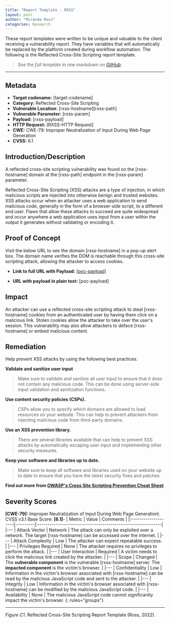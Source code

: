 ```yaml
---
title: "Report Template - RXSS"
layout: post
author: "Miranda Ross"
categories: Research
---
```


These report templates were written to be unique and valuable to the client receiving a vulnerability report. 
They have variables that will automatically be replaced by the platform created during workflow automation. 
The following is the Reflected Cross-Site Scripting report template.

> _See the full template in raw markdown on [GitHub](/report_templates/reflected-cross-site-scripting.md)._

* * *


Metadata
----------------------------------------------------------------
- **Target codename:** \[target-codename\]
- **Category:** Reflected Cross-Site Scripting
- **Vulnerable Location**: \[rxss-hostname\]\[rxss-path\]
- **Vulnerable Parameter:** \[rxss-param\]
- **Payload:** \[rxss-payload\]
- **HTTP Request:** \[RXSS-HTTP Request\]
- **CWE:** CWE-79: Improper Neutralization of Input During Web Page Generation
- **CVSS:** 6.1

Introduction/Description
----------------------------------------------------------------

A reflected cross-site scripting vulnerability was found on the \[rxss-hostname\] domain at the \[rxss-path\] endpoint in the \[rxss-param\] parameter.

Reflected Cross-Site Scripting (XSS) attacks are a type of injection, in which malicious scripts are injected into otherwise benign and trusted websites. XSS attacks occur when an attacker uses a web application to send malicious code, generally in the form of a browser-side script, to a different end user. Flaws that allow these attacks to succeed are quite widespread and occur anywhere a web application uses input from a user within the output it generates without validating or encoding it.

Proof of Concept
----------------------------------------------------------------

Visit the below URL to see the domain \[rxss-hostname\] in a pop-up alert box. The domain name verifies the DOM is reachable through this cross-site scripting attack, allowing the attacker to access cookies.

- **Link to full URL with Payload:** [\[poc-payload\]](\[poc-payload\])

- **URL with payload in plain text:**  \[poc-payload\]

Impact
----------------------------------------------------------------

An attacker can use a reflected cross-site scripting attack to steal \[rxss-hostname\] cookies from an authenticated user by having them click on a malicious link. Stolen cookies allow the attacker to take over the user's session. This vulnerability may also allow attackers to deface \[rxss-hostname\] or embed malicious content.

Remediation
----------------------------------------------------------------

Help prevent XSS attacks by using the following best practices.

__Validate and sanitize user input__
> Make sure to validate and sanitize all user input to ensure that it does not contain any malicious code. This can be done using server-side input validation and sanitization functions.

__Use content security policies (CSPs).__
> CSPs allow you to specify which domains are allowed to load resources on your website. This can help to prevent attackers from injecting malicious code from third-party domains.

__Use an XSS prevention library.__
>There are several libraries available that can help to prevent XSS attacks by automatically escaping user input and implementing other security measures.

__Keep your software and libraries up to date.__
> Make sure to keep all software and libraries used on your website up to date to ensure that you have the latest security fixes and patches.

**Find out more from [OWASP's Cross Site Scripting Prevention Cheat Sheet](https://cheatsheetseries.owasp.org/cheatsheets/Cross_Site_Scripting_Prevention_Cheat_Sheet.html)**

Severity Scores
----------------------------------------------------------------
__\[CWE-79\]:__ Improper Neutralization of Input During Web Page Generation\\
CVSS v3.1 Base Score: __\[6.1\]__-
| Metric              | Value    | Comments                                                     |
|:--------------------|:---------|:-------------------------------------------------------------|
|---
| Attack Vector       | Network  | The attack can only be exploited over a network. The target \[rxss-hostname\] can be accessed over the internet. |
|---
| Attack Complexity   | Low      | The attacker can expect repeatable success.                  |
|---
| Privileges Required | None     | The attacker requires no privileges to perform the attack.   |
|---
| User Interaction    | Required | A victim needs to click the malicious link created by the attacker. |
|---
| Scope               | Changed  | The **vulnerable component** is the vulnerable \[rxss-hostname\] server. The **impacted component** is the victim's browser. |
|---
| Confidentiality     | Low      | Information in the victim's browser associated with \[rxss-hostname\] can be read by the malicious JavaScript code and sent to the attacker. |
|---
| Integrity           | Low      | Information in the victim's browser associated with \[rxss-hostname\] can be modified by the malicious JavaScript code. |
|---
| Availability        | None     | The malicious JavaScript code cannot significantly impact the victim's browser. 
{: rules="groups"}



* * *
_Figure C1._ Reflected Cross-Site Scripting Report Template (Ross, 2022).

